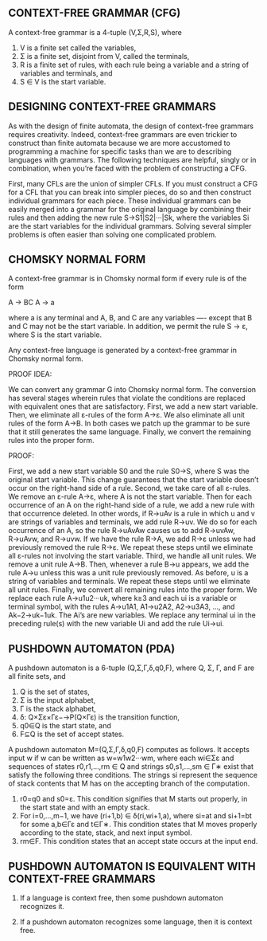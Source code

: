 CONTEXT-FREE GRAMMAR (CFG)
--------------------------

A context-free grammar is a 4-tuple (V,Σ,R,S), where

1. V is a finite set called the variables,
2. Σ is a finite set, disjoint from V, called the terminals,
3. R is a finite set of rules, with each rule being a variable and a string of variables and terminals, and
4. S ∈ V is the start variable.


DESIGNING CONTEXT-FREE GRAMMARS
-------------------------------

As with the design of finite automata, the design of context-free
grammars requires creativity. Indeed, context-free grammars are even
trickier to construct than finite automata because we are more
accustomed to programming a machine for specific tasks than we are to
describing languages with grammars. The following techniques are
helpful, singly or in combination, when you’re faced with the problem
of constructing a CFG.

First, many CFLs are the union of simpler CFLs. If you must construct
a CFG for a CFL that you can break into simpler pieces, do so and then
construct individual grammars for each piece. These individual
grammars can be easily merged into a grammar for the original language
by combining their rules and then adding the new rule S→S1|S2|···|Sk,
where the variables Si are the start variables for the individual
grammars. Solving several simpler problems is often easier than
solving one complicated problem.


CHOMSKY NORMAL FORM
-------------------

A context-free grammar is in Chomsky normal form if every rule is of
the form

  A → BC
  A → a

where a is any terminal and A, B, and C are any variables —- except
that B and C may not be the start variable. In addition, we permit the
rule S → ε, where S is the start variable.

Any context-free language is generated by a context-free grammar in
Chomsky normal form.

PROOF IDEA:

We can convert any grammar G into Chomsky normal form.  The conversion
has several stages wherein rules that violate the conditions are
replaced with equivalent ones that are satisfactory. First, we add a
new start variable. Then, we eliminate all ε-rules of the form A→ε. We
also eliminate all unit rules of the form A→B. In both cases we patch
up the grammar to be sure that it still generates the same
language. Finally, we convert the remaining rules into the proper
form.

PROOF:

First, we add a new start variable S0 and the rule S0→S, where S was
the original start variable. This change guarantees that the start
variable doesn’t occur on the right-hand side of a rule.  Second, we
take care of all ε-rules. We remove an ε-rule A→ε, where A is not the
start variable. Then for each occurrence of an A on the right-hand
side of a rule, we add a new rule with that occurrence deleted. In
other words, if R→uAv is a rule in which u and v are strings of
variables and terminals, we add rule R→uv. We do so for each
occurrence of an A, so the rule R→uAvAw causes us to add R→uvAw,
R→uAvw, and R→uvw. If we have the rule R→A, we add R→ε unless we had
previously removed the rule R→ε. We repeat these steps until we
eliminate all ε-rules not involving the start variable. Third, we
handle all unit rules. We remove a unit rule A→B. Then, whenever a
rule B→u appears, we add the rule A→u unless this was a unit rule
previously removed. As before, u is a string of variables and
terminals. We repeat these steps until we eliminate all unit rules.
Finally, we convert all remaining rules into the proper form. We
replace each rule A→u1u2···uk, where k≥3 and each ui is a variable or
terminal symbol, with the rules A→u1A1, A1→u2A2, A2→u3A3, ..., and
Ak−2→uk−1uk. The Ai’s are new variables. We replace any terminal ui in
the preceding rule(s) with the new variable Ui and add the rule Ui→ui.


PUSHDOWN AUTOMATON (PDA)
------------------------

A pushdown automaton is a 6-tuple (Q,Σ,Γ,δ,q0,F), where Q, Σ, Γ, and F
are all finite sets, and

1. Q is the set of states,
2. Σ is the input alphabet,
3. Γ is the stack alphabet,
4. δ: Q×Σε×Γε−→P(Q×Γε) is the transition function,
5. q0∈Q is the start state, and
6. F⊆Q is the set of accept states.

A pushdown automaton M=(Q,Σ,Γ,δ,q0,F) computes as follows. It accepts
input w if w can be written as w=w1w2···wm, where each wi∈Σε and
sequences of states r0,r1,...,rm ∈ Q and strings s0,s1,...,sm ∈ Γ∗
exist that satisfy the following three conditions. The strings si
represent the sequence of stack contents that M has on the accepting
branch of the computation.

1. r0=q0 and s0=ε. This condition signifies that M starts out
   properly, in the start state and with an empty stack.
2. For i=0,...,m−1, we have (ri+1,b) ∈ δ(ri,wi+1,a), where si=at and
   si+1=bt for some a,b∈Γε and t∈Γ∗. This condition states that M
   moves properly according to the state, stack, and next input
   symbol.
3. rm∈F. This condition states that an accept state occurs at the
   input end.


PUSHDOWN AUTOMATON IS EQUIVALENT WITH CONTEXT-FREE GRAMMARS
-----------------------------------------------------------

1. If a language is context free, then some pushdown automaton
   recognizes it.

2. If a pushdown automaton recognizes some language, then it is
   context free.
